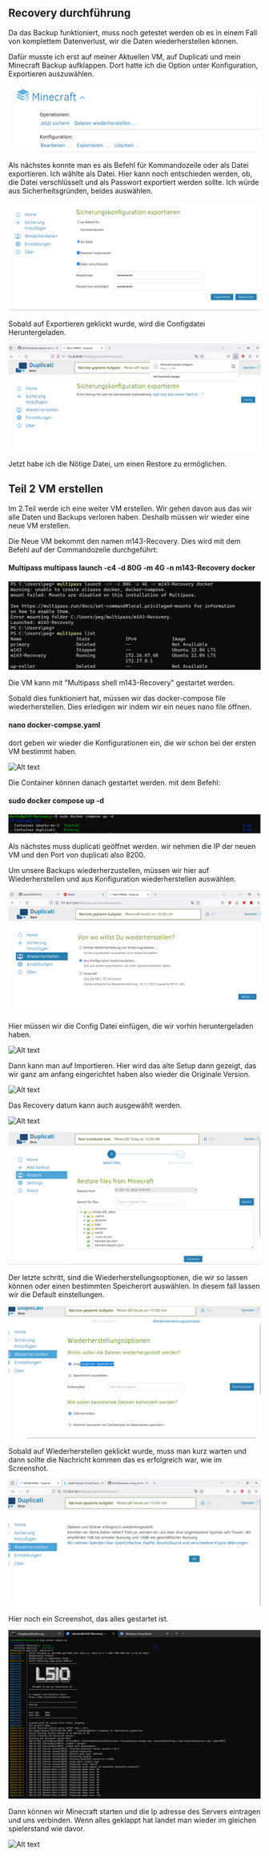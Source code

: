 ## Recovery durchführung

Da das Backup funktioniert, muss noch getestet werden ob es in einem Fall von komplettem Datenverlust, wir die Daten wiederherstellen können.

Dafür musste ich erst auf meiner Aktuellen VM, auf Duplicati und mein Minecraft Backup aufklappen. Dort hatte ich die Option unter Konfiguration, Exportieren auszuwählen.

![Alt text](Konifiguration.png)

Als nächstes konnte man es als Befehl für Kommandozeile oder als Datei exportieren. Ich wählte als Datei. Hier kann noch entschieden werden, ob, die Datei verschlüsselt und als Passwort exportiert werden sollte. Ich würde aus Sicherheitsgründen, beides auswählen.



![Alt text](<Konfiguration mit passwort.png>)

Sobald auf Exportieren geklickt wurde, wird die Configdatei Heruntergeladen.

![Alt text](<Konfiguration exportiert.png>)

Jetzt habe ich die Nötige Datei, um einen Restore zu ermöglichen.

## Teil 2 VM erstellen

Im 2.Teil werde ich eine weiter VM erstellen. Wir gehen davon aus das wir alle Daten und Backups verloren haben. Deshalb müssen wir wieder eine neue VM erstellen. 

Die Neue VM bekommt den namen m143-Recovery.
Dies wird mit dem Befehl auf der Commandozeile durchgeführt:

#### Multipass multipass launch -c4 -d 80G -m 4G -n m143-Recovery docker

![Alt text](<neue VM erstellt.png>)

Die VM kann mit "Multipass shell m143-Recovery" gestartet werden.

Sobald dies funktioniert hat, müssen wir das docker-compose file wiederherstellen. Dies erledigen wir indem wir ein neues nano file öffnen.

#### nano docker-compse.yaml

dort geben wir wieder die Konfigurationen ein, die wir schon bei der ersten VM bestimmt haben.

![Alt text](<docker.compose für recovery.png>)

Die Container können danach gestartet werden. mit dem Befehl:

#### sudo docker compose up -d

![Alt text](<sudo docker comopose up recovery.png>)

Als nächstes muss duplicati geöffnet werden. wir nehmen die IP der neuen VM und den Port von duplicati also 8200.

Um unsere Backups wiederherzustellen, müssen wir hier auf Wiederherstellen und aus Konfiguration  wiederherstellen auswählen.

![Alt text](Konfig_wiederherstellen.png)

Hier müssen wir die Config Datei einfügen, die wir vorhin heruntergeladen haben.

![Alt text](<Konfig datei einfügen.png>)

Dann kann man auf Importieren. Hier wird das alte Setup dann gezeigt, das wir ganz am anfang eingerichtet haben also wieder die Originale Version.

![Alt text](<wenn man auf importieren drückt 1.png>)

Das Recovery datum kann auch ausgewählt werden.

![Alt text](<../restore datum auswählen.png>)

![Alt text](<Restore teil2.png>)

Der letzte schritt, sind die Wiederherstellungsoptionen, die wir so lassen können oder einen bestimmten Speicherort auswählen. In diesem fall lassen wir die Default einstellungen.

![Alt text](wiederherstellungsoptionen.png)

Sobald auf Wiederherstellen geklickt wurde, muss man kurz warten und dann sollte die Nachricht kommen das es erfolgreich war, wie im Screenshot.

![Alt text](<wiederherstellung war erfolgreich.png>)

Hier noch ein Screenshot, das alles gestartet ist.

![Alt text](image-2.png)

Dann können wir Minecraft starten und die Ip adresse des Servers eintragen und uns verbinden. Wenn alles geklappt hat landet man wieder im gleichen spielerstand wie davor.

![Alt text](<../minecraft m143 Recorvery.png>)



